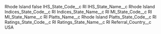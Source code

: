 <?xml version="1.0" encoding="UTF-8"?>
<CustomMetadata xmlns="http://soap.sforce.com/2006/04/metadata" xmlns:xsi="http://www.w3.org/2001/XMLSchema-instance" xmlns:xsd="http://www.w3.org/2001/XMLSchema">
    <label>Rhode Island</label>
    <protected>false</protected>
    <values>
        <field>IHS_State_Code__c</field>
        <value xsi:type="xsd:string">RI</value>
    </values>
    <values>
        <field>IHS_State_Name__c</field>
        <value xsi:type="xsd:string">Rhode Island</value>
    </values>
    <values>
        <field>Indices_State_Code__c</field>
        <value xsi:type="xsd:string">RI</value>
    </values>
    <values>
        <field>Indices_State_Name__c</field>
        <value xsi:type="xsd:string">RI</value>
    </values>
    <values>
        <field>MI_State_Code__c</field>
        <value xsi:type="xsd:string">RI</value>
    </values>
    <values>
        <field>MI_State_Name__c</field>
        <value xsi:type="xsd:string">RI</value>
    </values>
    <values>
        <field>Platts_Name__c</field>
        <value xsi:type="xsd:string">Rhode Island</value>
    </values>
    <values>
        <field>Platts_State_Code__c</field>
        <value xsi:type="xsd:string">RI</value>
    </values>
    <values>
        <field>Ratings_State_Code__c</field>
        <value xsi:type="xsd:string">RI</value>
    </values>
    <values>
        <field>Ratings_State_Name__c</field>
        <value xsi:type="xsd:string">RI</value>
    </values>
    <values>
        <field>Referral_Country__c</field>
        <value xsi:type="xsd:string">USA</value>
    </values>
</CustomMetadata>
